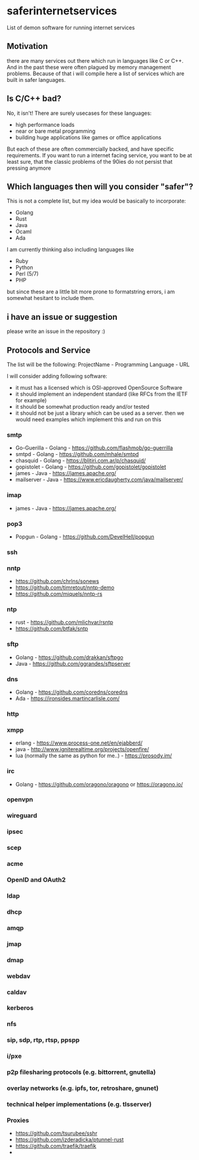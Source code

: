 # saferinternetservices
List of demon software for running internet services

## Motivation

there are many services out there which run in languages like C or C++. And in the past these were often plagued by memory management problems.
Because of that i will compile here a list of services which are built in safer languages.

## Is C/C++ bad?

No, it isn't! There are surely usecases for these languages:

- high performance loads
- near or bare metal programming
- building huge applications like games or office applications

But each of these are often commercially backed, and have specific requirements. If you want to run a internet facing service, you want to be at least sure, that the classic problems of the 90ies do not persist that pressing anymore

## Which languages then will you consider "safer"?

This is not a complete list, but my idea would be basically to incorporate:

- Golang
- Rust
- Java
- Ocaml
- Ada

I am currently thinking also including languages like

- Ruby
- Python
- Perl (5/7)
- PHP

but since these are a little bit more prone to formatstring errors, i am somewhat hesitant to include them.

## i have an issue or suggestion

please write an issue in the repository :)

## Protocols and Service
The list will be the following:
ProjectName - Programming Language - URL 

I will consider adding following software:

- it must has a licensed which is OSI-approved OpenSource Software
- it should implement an independent standard (like RFCs from the IETF for example)
- it should be somewhat production ready and/or tested 
- it should not be just a library which can be used as a server. then we would need examples which implement this and run on this

### smtp

- Go-Guerilla - Golang - https://github.com/flashmob/go-guerrilla
- smtpd - Golang - https://github.com/mhale/smtpd
- chasquid - Golang - https://blitiri.com.ar/p/chasquid/
- gopistolet - Golang - https://github.com/gopistolet/gopistolet
- james - Java - https://james.apache.org/
- mailserver - Java - https://www.ericdaugherty.com/java/mailserver/

### imap

- james - Java - https://james.apache.org/

### pop3

- Popgun - Golang - https://github.com/DevelHell/popgun

### ssh

### nntp

- https://github.com/chrlns/sonews
- https://github.com/timretout/nntp-demo
- https://github.com/miquels/nntp-rs

### ntp

- rust - https://github.com/mlichvar/rsntp
- https://github.com/btfak/sntp

### sftp

- Golang - https://github.com/drakkan/sftpgo
- Java - https://github.com/ggrandes/sftpserver

### dns

- Golang - https://github.com/coredns/coredns
- Ada - https://ironsides.martincarlisle.com/

### http

### xmpp

- erlang - https://www.process-one.net/en/ejabberd/
- java - http://www.igniterealtime.org/projects/openfire/
- lua (normally the same as python for me..) - https://prosody.im/

### irc

- Golang - https://github.com/oragono/oragono or https://oragono.io/

### openvpn

### wireguard

### ipsec

### scep

### acme

### OpenID and OAuth2

### ldap

### dhcp

### amqp

### jmap

### dmap

### webdav

### caldav

### kerberos

### nfs

### sip, sdp, rtp, rtsp, ppspp

### i/pxe

### p2p filesharing protocols (e.g. bittorrent, gnutella)

### overlay networks (e.g. ipfs, tor, retroshare, gnunet)

### technical helper implementations (e.g. tlsserver)

### Proxies

- https://github.com/tsurubee/sshr
- https://github.com/izderadicka/ptunnel-rust
- https://github.com/traefik/traefik
- 
